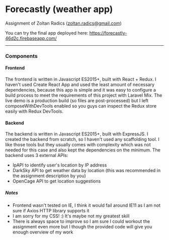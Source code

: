 # Forecastly (weather app)

Assignment of Zoltan Radics (zoltan.radics@gmail.com)

You can try the final app deployed here: https://forecastly-46d2c.firebaseapp.com/

---

### Components

#### Frontend

The frontend is written in Javascript ES2015+, built with React + Redux. I haven't used Create React App and used the least amount of necessary dependencies, because this app is simple and it was easy to configure a build process to meet the requirements of this project with Laravel Mix. The live demo is a production build (so files are post-processed) but I left composeWithDevTools enabled so you guys can inspect the Redux store easily with Redux DevTools.

#### Backend

The backend is written in Javascript ES2015+, built with ExpressJS. I created the backend from scratch, so I haven't used any scaffolding tool. I like those tools but they usually comes with complexity which was not needed for this case and also kept the dependencies on the minimum. The backend uses 3 external APIs:

- IpAPI to identify user's location by IP address
- DarkSky API to get weather data by location (this was recommended in the assignment description by you)
- OpenCage API to get location suggestions

##### Notes

- Frontend wasn't tested on IE, I think it would fail around IE11 as I am not sure if Axios HTTP library supports it
- I am sorry for my CSS! :) It's maybe not my greatest skill
- There is always space to improve so I am sure I could workout the assignment even more but I though the provided code will give you enough overview of my work
